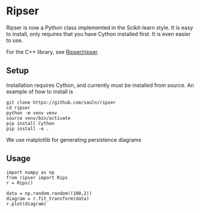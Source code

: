 # Ripser


Ripser is now a Python class implemented in the Scikit-learn style. It is easy to install, only requires that you have Cython installed first. It is even easier to use.

For the C++ library, see [Ripser/ripser](https://github.com/Ripser/ripser/releases/latest).


## Setup

Installation requires Cython, and currently must be installed from source. An example of how to install is
```
git clone https://github.com/sauln/ripser
cd ripser
python -m venv venv
source venv/bin/activate
pip install Cython
pip install -e .
```

We use matplotlib for generating persistence diagrams


## Usage

```
import numpy as np
from ripser import Rips
r = Rips()

data = np.random.random((100,2))
diagram = r.fit_transform(data)
r.plot(diagram)
```
